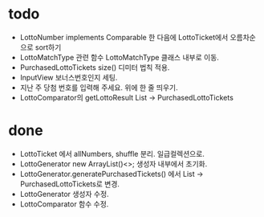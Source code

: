 # todo
- LottoNumber implements Comparable 한 다음에 LottoTicket에서 오름차순으로 sort하기
- LottoMatchType 관련 함수 LottoMatchType 클래스 내부로 이동.
- PurchasedLottoTickets size() 디미터 법칙 적용.
- InputView 보너스번호인지 세팅.
- 지난 주 당첨 번호를 입력해 주세요. 위에 한 줄 띄우기.
- LottoComparator의 getLottoResult List<LottoTicket> -> PurchasedLottoTickets


# done
- LottoTicket 에서 allNumbers, shuffle 분리. 일급컬렉션으로.
- LottoGenerator new ArrayList()<>; 생성자 내부에서 초기화.
- LottoGenerator.generatePurchasedTickets() 에서 List<LottoTicket> -> PurchasedLottoTickets로 변경.
- LottoGenerator 생성자 수정.
- LottoComparator 함수 수정.